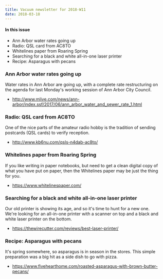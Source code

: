 ```yaml
---
title: Vacuum newsletter for 2018-W11
date: 2018-03-18
---
```

#### In this issue

* Ann Arbor water rates going up
* Radio: QSL card from AC8TO
* Whitelines paper from Roaring Spring
* Searching for a black and white all-in-one laser printer
* Recipe: Asparagus with pecans

### Ann Arbor water rates going up

Water rates in Ann Arbor are going up, with a complete
rate restructuring on the agenda for last Monday's working
session of Ann Arbor City Council.

* http://www.mlive.com/news/ann-arbor/index.ssf/2017/06/ann_arbor_water_and_sewer_rate_1.html

### Radio: QSL card from AC8TO

One of the nice parts of the amateur radio hobby is
the tradition of sending postcards (QSL cards) to 
verify reception.

* http://www.kb6nu.com/qsls-n4dab-ac8to/

### Whitelines paper from Roaring Spring

If you like writing in paper notebooks, but need to
get a clean digital copy of what you have put on paper,
then the Whitelines paper may be just the thing for you.

* https://www.whitelinespaper.com/

### Searching for a black and white all-in-one laser printer

Our old printer is showing its age, and so it's time to hunt
for a new one. We're looking for an all-in-one printer with
a scanner on top and a black and white laser printer on the bottom.

* https://thewirecutter.com/reviews/best-laser-printer/

### Recipe: Asparagus with pecans

It's spring somewhere, so asparagus is in season in the
stores. This simple preparation was a big hit as a side dish to
go with pizza.

* https://www.fivehearthome.com/roasted-asparagus-with-brown-butter-pecans/
